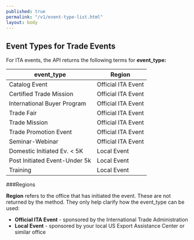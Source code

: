 ```yaml
---
published: true
permalink: "/v1/event-type-list.html"
layout: body
---
```


## Event Types for Trade Events

For ITA events, the API returns the following terms for **event_type:**


| event_type            | Region                                                     |
| --------------- | --------------------------------------------------------------- |
| Catalog Event    				| Official ITA Event	|    
| Certified Trade Mission      |  Official ITA Event	| 
| International Buyer Program  |  Official ITA Event	| 
| Trade Fair                   |  Official ITA Event	| 
| Trade Mission                |  Official ITA Event	| 
| Trade Promotion Event        |  Official ITA Event	| 
| Seminar-Webinar 				|  Official ITA Event	| 
| Domestic Initiated Ev. < 5K 	| Local Event	| 
| Post Initiated Event-Under 5k 	| Local Event	| 
| Training 	| Local Event	| 

###Regions

**Region** refers to the office that has initiated the event.  These are not returned by the method.  They only help clarify how the event_type can be used:

* **Official ITA Event** - sponsored by the International Trade Administration
* **Local Event** - sponsored by your local US Export Assistance Center or similar office